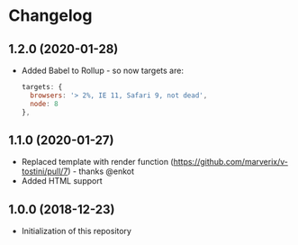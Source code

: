# Changelog

## 1.2.0 (2020-01-28)

* Added Babel to Rollup - so now targets are:

  ```js
  targets: {
    browsers: '> 2%, IE 11, Safari 9, not dead',
    node: 8
  },
  ```

## 1.1.0 (2020-01-27)

* Replaced template with render function (https://github.com/marverix/v-tostini/pull/7) - thanks @enkot
* Added HTML support

## 1.0.0 (2018-12-23)

* Initialization of this repository
